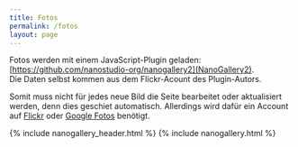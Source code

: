 ```yaml
---
title: Fotos
permalink: /fotos
layout: page
---
```


Fotos werden mit einem JavaScript-Plugin geladen: [https://github.com/nanostudio-org/nanogallery2](NanoGallery2).  
Die Daten selbst kommen aus dem Flickr-Acount des Plugin-Autors.

Somit muss nicht für jedes neue Bild die Seite bearbeitet oder aktualisiert werden, denn dies geschiet automatisch. Allerdings wird dafür ein Account auf [Flickr](http://flickr.com) oder [Google Fotos](https://www.google.com/photos) benötigt.

{% include nanogallery_header.html %}
{% include nanogallery.html %}
